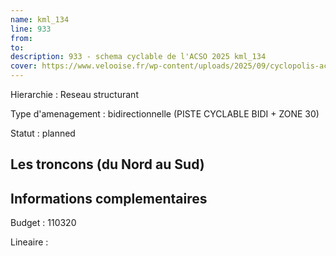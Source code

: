 ```yaml
---
name: kml_134 
line: 933
from: 
to:  
description: 933 - schema cyclable de l'ACSO 2025 kml_134 
cover: https://www.velooise.fr/wp-content/uploads/2025/09/cyclopolis-acso-default.jpg
---
```

Hierarchie : Reseau structurant

Type d'amenagement : bidirectionnelle (PISTE CYCLABLE BIDI + ZONE 30)

Statut : planned

## Les troncons (du Nord au Sud)

## Informations complementaires

Budget  : 110320 

Lineaire :

